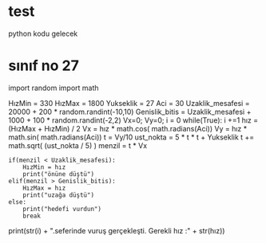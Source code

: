 # test
python kodu gelecek
# sınıf no 27
import random
import math

HızMin = 330
HızMax = 1800
Yukseklik = 27
Aci = 30
Uzaklik_mesafesi = 20000 + 200 * random.randint(-10,10)
Genislik_bitis = Uzaklik_mesafesi + 1000 + 100 * random.randint(-2,2)
Vx=0;
Vy=0;
i = 0
while(True):
    i +=1
    hız = (HızMax + HızMin) / 2
    Vx =  hız * math.cos( math.radians(Aci))
    Vy =  hız * math.sin( math.radians(Aci))
    t = Vy/10
    ust_nokta = 5 * t * t + Yukseklik
    t += math.sqrt( (ust_nokta / 5)    )
    menzil = t * Vx
    
    if(menzil < Uzaklik_mesafesi):
        HızMin = hız
        print("önüne düştü")
    elif(menzil > Genislik_bitis):
        HızMax = hız
        print("uzağa düştü")
    else:
        print("hedefi vurdun")
        break
    
print(str(i) + ".seferinde vuruş gerçekleşti. Gerekli hız :" + str(hız))
